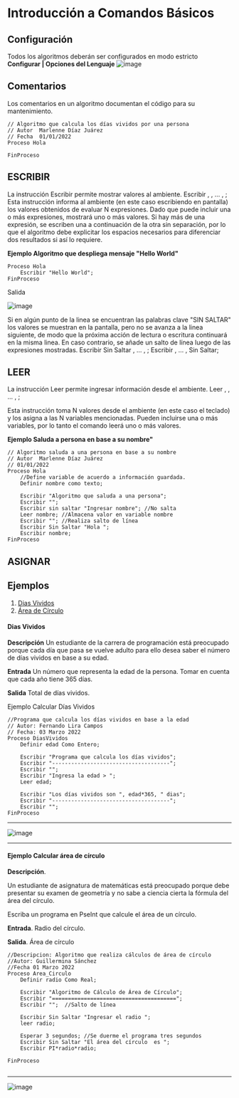 # Introducción a Comandos Básicos
## Configuración
Todos los algoritmos deberán ser configurados en modo estricto  **Configurar | Opciones del Lenguaje**
![image](https://user-images.githubusercontent.com/8560750/157211285-248eaaa9-9ae6-4272-a360-b68c91e8cac4.png)


## Comentarios
Los comentarios en un algoritmo documentan el código para su mantenimiento.
```
// Algoritmo que calcula los días vividos por una persona
// Autor  Marlenne Díaz Juárez
// Fecha  01/01/2022
Proceso Hola

FinProceso
```

## ESCRIBIR
La instrucción Escribir permite mostrar valores al ambiente.
     Escribir <exprl> , <expr2> , ... , <exprN> ;
Esta instrucción informa al ambiente (en este caso escribiendo en pantalla) los valores obtenidos de evaluar N expresiones. Dado que puede incluir una o más expresiones, mostrará uno o más valores. Si hay más de una expresión, se escriben una a continuación de la otra sin separación, por lo que el algoritmo debe explicitar los espacios necesarios para diferenciar dos resultados si así lo requiere.
  
**Ejemplo Algoritmo que despliega mensaje "Hello World"**
```
Proceso Hola
	Escribir "Hello World";
FinProceso
```

Salida
  
![image](https://user-images.githubusercontent.com/8560750/157210374-1eeb873e-baaa-4105-bbac-1c1413dcbaba.png)

  
Si en algún punto de la linea se encuentran las palabras clave "SIN SALTAR" los valores se muestran en la pantalla, pero no se avanza a la linea siguiente, de modo que la próxima acción de lectura o escritura continuará en la misma linea. En caso contrario, se añade un salto de línea luego de las expresiones mostradas.
      Escribir Sin Saltar <exprl> , ... , <exprN>;
      Escribir <exprl> , ... , <exprN> Sin Saltar; 

## LEER
La instrucción Leer permite ingresar información desde el ambiente. 
      Leer <variable1> , <variable2> , ... ,<variableN> ; 
  
Esta instrucción toma N valores desde el ambiente (en este caso el teclado) y los asigna a las N variables mencionadas. Pueden incluirse una o más variables, por lo tanto el comando leerá uno o más valores.

**Ejemplo Saluda a persona en base a su nombre"**
```
// Algoritmo saluda a una persona en base a su nombre
// Autor  Marlenne Díaz Juárez
// 01/01/2022
Proceso Hola
	//Define variable de acuerdo a información guardada.
	Definir nombre como texto;
	
	Escribir "Algoritmo que saluda a una persona";
	Escribir "";
	Escribir sin saltar "Ingresar nombre"; //No salta
	Leer nombre; //Almacena valor en variable nombre
	Escribir ""; //Realiza salto de línea
	Escribir Sin Saltar "Hola ";
	Escribir nombre;
FinProceso
```  
  
## ASIGNAR
	
## **Ejemplos**
1. [Dias Vividos](#ejemplo01)
2. [Área de Círculo](#ejemplo02)	
#### Dias Vividos <a name="ejemplo01"></a>
**Descripción**
Un estudiante de la carrera de programación está preocupado porque cada día que pasa se vuelve adulto para ello desea saber el número de días vividos en base a su edad.
	
**Entrada**	
Un número que representa la edad de la persona.
Tomar en cuenta que cada año tiene 365 días.
	
**Salida**
	Total de días vividos.
	
Ejemplo	Calcular Días Vividos
```
//Programa que calcula los días vividos en base a la edad
// Autor: Fernando Lira Campos
// Fecha: 03 Marzo 2022
Proceso DiasVividos
	Definir edad Como Entero;
	
	Escribir "Programa que calcula los días vividos";
	Escribir "-------------------------------------";
	Escribir "";
	Escribir "Ingresa la edad > ";
	Leer edad;
	
	Escribir "Los días vividos son ", edad*365, " dias";
	Escribir "-------------------------------------";
	Escribir "";
FinProceso

```
***
![image](https://user-images.githubusercontent.com/8560750/157213961-aa9fa1e0-3c0b-4034-9b3e-5d30ae8e1c0a.png)
***	

#### Ejemplo	Calcular área de círculo  <a name="ejemplo02"></a>
**Descripción**.
	
Un estudiante de asignatura de matemáticas está preocupado porque debe presentar su examen de geometría y no sabe a ciencia cierta la fórmula del área del círculo.

Escriba un programa en PseInt que calcule el área de un círculo.
	
**Entrada**.
	Radio del círculo.
	
**Salida**.
	Área de círculo
	
```
//Descripcion: Algoritmo que realiza cálculos de área de círculo
//Autor: Guillermina Sánchez
//Fecha 01 Marzo 2022
Proceso Area_Circulo
	Definir radio Como Real;
	
	Escribir "Algoritmo de Cálculo de Área de Círculo";
	Escribir "=======================================";
	Escribir "";  //Salto de línea
	
	Escribir Sin Saltar "Ingresar el radio ";
	leer radio;
	
	Esperar 3 segundos; //Se duerme el programa tres segundos
	Escribir Sin Saltar "El área del círculo  es ";
	Escribir PI*radio*radio;
	
FinProceso


```
***
![image](https://user-images.githubusercontent.com/8560750/157214524-1d8bb02d-2c47-4b9f-9343-bd80570b5d38.png)
	
